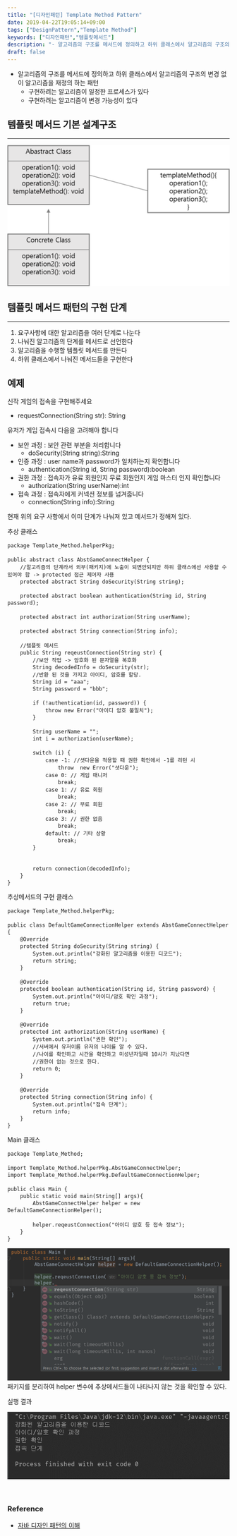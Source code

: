 ```yaml
---
title: "[디자인패턴] Template Method Pattern"
date: 2019-04-22T19:05:14+09:00
tags: ["DesignPattern","Template Method"]
keywords: ["디자인패턴","템플릿메서드"]
description: "- 알고리즘의 구조를 메서드에 정의하고 하위 클래스에서 알고리즘의 구조의 변경 없이 알고리즘을 재정의 하는 패턴 - 구현하려는 알고리즘이 일정한 프로세스가 있다 - 구현하려는 알고리즘이 변경 가능성이 있다"
draft: false
---
```


- 알고리즘의 구조를 메서드에 정의하고 하위 클래스에서 알고리즘의 구조의 변경 없이 알고리즘을 재정의 하는 패턴
  - 구현하려는 알고리즘이 일정한 프로세스가 있다
  - 구현하려는 알고리즘이 변경 가능성이 있다

## 템플릿 메서드 기본 설계구조
---

![](/images/post/designpattern_templatemethod1.png)

## 템플릿 메서드 패턴의 구현 단계
---

1. 요구사항에 대한 알고리즘을 여러 단계로 나눈다
2. 나눠진 알고리즘의 단계를 메서드로 선언한다
3. 알고리즘을 수행할 템플릿 메서드를 만든다
4. 하위 클래스에서 나눠진 메서드들을 구현한다

## 예제

신작 게임의 접속을 구현해주세요

- requestConnection(String str): String

유저가 게임 접속시 다음을 고려해야 합니다

- 보안 과정 : 보안 관련 부분을 처리합니다
  - doSecurity(String string):String
- 인증 과정 : user name과 password가 일치하는지 확인합니다
  - authentication(String id, String password):boolean
- 권한 과정 : 접속자가 유료 회원인지 무료 회원인지 게임 마스터 인지 확인합니다
  - authorization(String userName):int
- 접속 과정 : 접속자에게 커넥션 정보를 넘겨줍니다
  - connection(String info):String

현재 위의 요구 사항에서 이미  단계가 나눠져 있고 메서드가 정해져 있다.<br>

추상 클래스

```
package Template_Method.helperPkg;

public abstract class AbstGameConnectHelper {
    //알고리즘의 단계라서 외부(패키지)에 노출이 되면안되지만 하위 클래스에선 사용할 수 있어야 함 -> protected 접근 제어자 사용
    protected abstract String doSecurity(String string);

    protected abstract boolean authentication(String id, String password);

    protected abstract int authorization(String userName);

    protected abstract String connection(String info);

    //템플릿 메서드
    public String reqeustConnection(String str) {
        //보안 작업 -> 암호화 된 문자열을 복호화
        String decodedInfo = doSecurity(str);
        //반환 된 것을 가지고 아이디, 암호를 할당.
        String id = "aaa";
        String password = "bbb";

        if (!authentication(id, password)) {
            throw new Error("아이디 암호 불일치");
        }

        String userName = "";
        int i = authorization(userName);

        switch (i) {
            case -1: //셧다운을 적용할 때 권한 확인에서 -1를 리턴 시
                throw  new Error("셧다운");
            case 0: // 게임 매니저
                break;
            case 1: // 유료 회원
                break;
            case 2: // 무료 회원
                break;
            case 3: // 권한 없음
                break;
            default: // 기타 상황
                break;
        }


        return connection(decodedInfo);
    }
}
```

추상메서드의 구현 클래스

```
package Template_Method.helperPkg;

public class DefaultGameConnectionHelper extends AbstGameConnectHelper {
    @Override
    protected String doSecurity(String string) {
        System.out.println("강화된 알고리즘을 이용한 디코드");
        return string;
    }

    @Override
    protected boolean authentication(String id, String password) {
        System.out.println("아이디/암호 확인 과정");
        return true;
    }

    @Override
    protected int authorization(String userName) {
        System.out.println("권한 확인");
        //서버에서 유저이름 유저의 나이를 알 수 있다.
        //나이를 확인하고 시간을 확인하고 미성년자일때 10시가 지났다면
        //권한이 없는 것으로 한다.
        return 0;
    }

    @Override
    protected String connection(String info) {
        System.out.println("접속 단계");
        return info;
    }
}
```

Main 클래스

```
package Template_Method;

import Template_Method.helperPkg.AbstGameConnectHelper;
import Template_Method.helperPkg.DefaultGameConnectionHelper;

public class Main {
    public static void main(String[] args){
        AbstGameConnectHelper helper = new DefaultGameConnectionHelper();

        helper.reqeustConnection("아이디 암호 등 접속 정보");
    }
}
```

![](/images/post/designpattern_templatemethod2.png)
패키지를 분리하여 helper 변수에 추상메서드들이 나타나지 않는 것을 확인할 수 있다.

실행 결과

![](/images/post/designpattern_templatemethod3.png)

<br>

### Reference

- [자바 디자인 패턴의 이해](<https://youtu.be/qr7I18Lhsl8>)